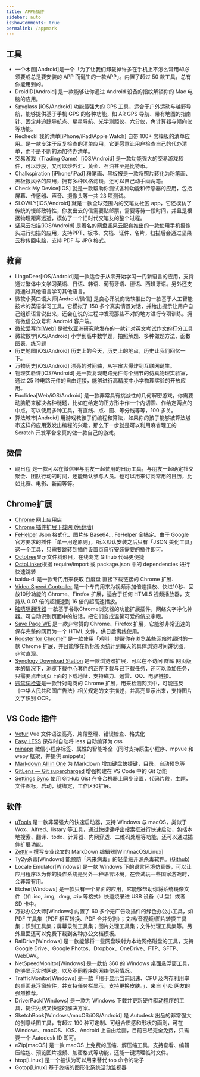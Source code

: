 ```yaml
---
title: APP&插件
sidebar: auto
isShowComments: true
permalink: /appmark
---
```


## 工具
- 一个木函[Android]是一个「为了让我们卸载掉许多在手机上不怎么常用却必须要或总是要安装的 APP 而诞生的一款APP」。内置了超过 50 款工具，总有你能用到的。
- DroidID[Android] 是一款能够让你通过 Android 设备的指纹解锁你的 Mac 电脑的应用。
- Spyglass [iOS/Android] 功能最强大的 GPS 工具，适合于户外运动与越野导航，能够提供基于手机 GPS 的各种功能，如 AR GPS 导航、带有地图的指南针、固定并追踪导航点、星星导航、光学测距仪、六分仪，角计算器与倾向仪等功能。
- Recheck! 我的清单[iPhone/iPad/Apple Watch] 自带 100+ 套模板的清单应用。是一款专注于反复检查的清单应用，它更愿意让用户检查自己的代办清单，而不是不断的添加待办清单。
- 交易游戏（Trading Game）[iOS/Android] 是⼀款功能强⼤的交易游戏软件，可以炒股，又可以炒外汇、黄⾦、⽯油甚⾄是⽐特币。
- Chalkspiration [iPhone/iPad] 粉笔画、黑板报是一款将照片转化为粉笔画、黑板报风格的应用，拥有多种风格滤镜，还可以自己动手画两笔。
- Check My Device[IOS] 就是一款帮助你测试各种功能和传感器的应用，包括屏幕、传感器、声音、摄像头等一共 23 项测试。
- SLOWLY[iOS/Android] 就是一款全球范围内的交笔友社区 app，它还模仿了传统的慢邮政特性，你发出去的信需要贴邮票，需要等待一段时间，并且是根据物理距离远近，模仿了一个旧时代交笔友的整个过程。
- 坚果云扫描[iOS/Android] 是著名的网盘坚果云配套推出的一款使用手机摄像头进行扫描的应用，支持PPT、板书、文档、证件、名片，扫描后会通过坚果云秒传回电脑，支持 PDF 与 JPG 格式。


## 教育
- LingoDeer[iOS/Android]是一款适合于从零开始学习一门新语言的应用，支持通过繁体中文学习英语、日语、韩语、葡萄牙语、德语、西班牙语。另外还支持通过其他语言学习其他语言。
- 微软小英口语大师[Android/微信] 是良心开发商微软推出的一款基于人工智能技术的英语学习工具，它模拟了 150 多个真实情景对话，并给出提示让用户自己组织语言说出来，还会在说的过程中发现那些不对的地方进行专项训练。拥有微信公众号和 Android 客户端。
- [微软爱写作[Web]](https://aka.ms/zuowen/?ref=appinn) 是微软亚洲研究院发布的一款针对英文考试作文的打分工具
- 微软数学[iOS/Android] 小学到高中数学题，拍照解题、多种做题方法、函数图表、练习题
- 历史地图[iOS/Android] 历史上的今天，历史上的地点，历史让我们回忆一下。
- 万物历史[iOS/Android] 漂亮的时间轴，从宇宙大爆炸到互联网诞生。
- 物理实验课[iOS/Android] 是一款复现电路元件每个细节的仿真物理实验室，通过 25 种电路元件的自由连接，能够进行高精度中小学物理实验的开放应用。
- Euclidea[Web/iOS/Android] 是一款非常具有挑战性的几何解密游戏，你需要动脑筋来解决各种谜题，比如在给定的正方形中作一个内切圆、作给定两点的中点，可以使用多种工具，有直线、点、圆、等分线等等，100 多关。
- 算法城市[Android] 用游戏教孩子们编程和算法，如果你的孩子能够被算法城市这样的应用激发出编程的兴趣，那么下一步就是可以利用麻省理工的 Scratch 开发平台来真的做一款自己的游戏。

## 微信
- 晓日程 是一款可以在微信里与朋友一起使用的日历工具，与朋友一起确定社交聚会、团队行动的时间，还能确认参与人员。也可以用来订阅常用的日历，比如比赛、电影、新闻等等。

## Chrome扩展
- [Chrome 网上应用店](https://chrome.google.com/webstore/category/extensions)
- [Chrome 插件扩展下载网 (免翻墙)](https://www.extfans.com/)
- [FeHelper](https://chrome.google.com/webstore/detail/fehelperjson/pkgccpejnmalmdinmhkkfafefagiiiad) Json 格式化、图片转 Base64... FeHelper 全搞定。由于 Google 官方要求的插件「单一用途原则」，所以默认安装之后只有「JSON 美化工具」这一个工具，只需要跳转到插件设置页自行安装需要的插件即可。
- [Octotree](https://chrome.google.com/webstore/detail/octotree/bkhaagjahfmjljalopjnoealnfndnagc)显示文件树形目，在线浏览 Github 代码更便捷
- [OctoLinker](https://chrome.google.com/webstore/detail/octolinker/jlmafbaeoofdegohdhinkhilhclaklkp)根据 require/import 或 package.json 中的 dependencies 进行快速跳转
- baidu-dl 是一款专门用来获取 百度盘 直接下载链接的 Chrome 扩展.
- [Video Speed Controller](https://chrome.google.com/webstore/detail/video-speed-controller/nffaoalbilbmmfgbnbgppjihopabppdk) 是一个专门用来为视频添加倍速播放、快进10秒、回放10秒功能的 Chrome、Firefox 扩展，适合于任何 HTML5 视频播放器，支持从 0.07 倍的超慢速到 16 倍的超高速播放。
- [脏嘻嘻翻译器](https://chrome.google.com/webstore/detail/%E8%84%8F%E5%98%BB%E5%98%BB%E7%BF%BB%E8%AF%91%E5%99%A8/emekfhagigbnimbagpggijijmmoioppf) 一款基于谷歌Chrome浏览器的功能扩展插件，网络文字净化神器。可自动识别页面中的脏话，把它们变成温馨可爱的俏皮字眼。
- [Save Page WE](https://chrome.google.com/webstore/detail/save-page-we/dhhpefjklgkmgeafimnjhojgjamoafof?hl=zh-CN) 是一款非常赞的 Chrome、Firefox 扩展，它能够非常迅速的保存完整的网页为一个 HTML 文件，供日后离线使用。
- [Rooster for Chrome™](https://chrome.google.com/webstore/detail/rooster-for-chrome/pimolnhbniceppehbgmibnbgcnhpkhfh?hl=zh-CN) 是一款使用「鸡叫」提醒你在浏览某些网站时超时的一款 Chrome 扩展，并且能够在新标签页统计到每天的具体浏览时间饼状图，非常直观。
- [Synology Download Station](https://chrome.google.com/webstore/detail/synology-download-station/onhbegdkgonhlokobjefolhpoidcnida?hl=zh-CN) 是一款浏览器扩展，可以在不访问 群晖 网页版本的情况下，浏览下载中心套件的正在下载与已下载任务，还可以添加任务，只需要点击网页上面的下载地址，支持磁力、迅雷、QQ、电驴链接。
- [违禁词检查](https://chrome.google.com/webstore/detail/%E8%BF%9D%E7%A6%81%E8%AF%8D%E6%A3%80%E6%9F%A5/hidcgccgkiamehonfofohinbaeefabmi?hl=zh-CN)是一款针对电商的 Chrome 扩展，用来检测网页中，可能违反《中华人民共和国广告法》相关规定的文字描述，并高亮显示出来，支持图片文字识别 OCR。

## VS Code 插件
- [Vetur](https://marketplace.visualstudio.com/items?itemName=octref.vetur) Vue 文件语法高亮、片段整理、错误检查、格式化
- [Easy LESS](https://marketplace.visualstudio.com/items?itemName=mrcrowl.easy-less) 保存时自动将 less 自动编译为 css
- [minapp](https://marketplace.visualstudio.com/items?itemName=qiu8310.minapp-vscode) 微信小程序标签、属性的智能补全（同时支持原生小程序、mpvue 和 wepy 框架，并提供 snippets）
- [Markdown All in One](https://marketplace.visualstudio.com/items?itemName=yzhang.markdown-all-in-one) 为 Markdown 增加键盘快捷键，目录，自动预览等
- [GitLens — Git supercharged](https://marketplace.visualstudio.com/items?itemName=DavidAnson.vscode-markdownlint) 增强构建在 VS Code 中的 Git 功能
- [Settings Sync](https://marketplace.visualstudio.com/items?itemName=Shan.code-settings-sync) 使用 GitHub Gist 在多台机器上同步设置，代码片段，主题，文件图标，启动，键绑定，工作区和扩展。

## 软件
- [uTools](https://u.tools/) 是一款非常强大的快速启动器，支持 Windows 与 macOS，类似于 Wox、Alfred、listary 等工具，通过快捷键呼出搜索框进行快速启动，包括本地搜索、翻译、todo、计算器、内网穿透、二维码处理等功能，还可以通过插件扩展功能。
- [Zettlr](https://www.zettlr.com/) – 撰写专业论文的 MarkDown 编辑器[Win/macOS/Linux]
- Ty2y杀毒[Windows] 能预防「未来病毒」的轻量级开源杀毒软件。([Github](https://github.com/w2sft/Ty2yAntiVirus))
- Locale Emulator[Windows] 是一款 Windows 下的语言环境仿真器，可以让应用程序以为你的操作系统是另外一种语言环境，在尝试玩一些国家游戏时，会非常有用。
- Etcher[Windows] 是一款只有一个界面的应用，它能够帮助你将系统镜像文件（如 .iso, .img, .dmg, .zip 等格式）快速烧录进 USB 设备（U 盘）或者 SD 卡中。
- 万彩办公大师[Windows] 内置了 60 多个无广告及插件的绿色办公小工具，如 PDF 工具集（PDF 相互转换、PDF 合并分割）；文档/音视频/图片转换工具集；识别工具集；屏幕录制工具集；图片处理工具集；文件处理工具集等。另外里面还可以免费下载到各种办公文档模板。
- RaiDrive[Windows] 是一款能够将一些网盘映射为本地网络磁盘的工具，支持 Google Drive、Google Photos、Dropbox、OneDrive、FTP、SFTP、WebDAV。
- NetSpeedMonitor[Windows] 是一款仿 360 的 Windows 桌面悬浮窗工具，能够显示实时网速，以及不同程序的网络使用情况。
- TrafficMonitor[Windows] 是一款「用于显示当前网速、CPU 及内存利用率的桌面悬浮窗软件，并支持任务栏显示，支持更换皮肤。」，来自 小众 网友的强烈推荐。
- DriverPack[Windows] 是一款为 Windows 下载并更新硬件驱动程序的工具，提供免费又快速的解决方案。
- SketchBook[Windows/macOS/iOS/Android] 是 Autodesk 出品的非常强大的创意绘图工具，有超过 190 种可定制、可组合质感和形状的画刷，可在 Windows、macOS、iOS、Android 上自由绘画，目前已经完全免费，只需要一个 Autodesk ID 即可。
- eZip[macOS] 是一款 macOS 上免费的压缩、解压缩工具，支持查看、编辑压缩包、预览图片视频、加密格式等功能，还能一键清理临时文件。
- htop[Linux] 是一个被认为可以用来替代 top 命令的轮子
- Gotop[Linux] 基于终端的图形化系统活动监视器